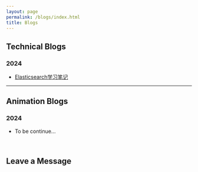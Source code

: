 ```yaml
---
layout: page
permalink: /blogs/index.html
title: Blogs
---
```


## Technical Blogs

### 2024

- [Elasticsearch学习笔记](https://leaperzer0.github.io/blogs/elasticsearch.md)

---

## Animation Blogs

### 2024

- To be continue...

<br>

## Leave a Message

<br>

